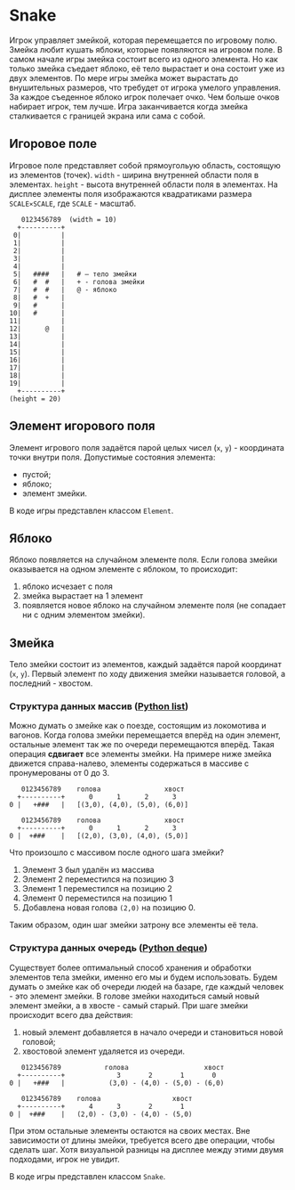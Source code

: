 # Snake

Игрок управляет змейкой, которая перемещается по игровому полю. Змейка любит кушать яблоки, которые появляются на игровом поле. В самом начале игры змейка состоит всего из одного элемента. Но как только змейка съедает яблоко, её тело вырастает и она состоит уже из двух элементов. По мере игры змейка может вырастать до внушительных размеров, что требудет от игрока умелого управления. За каждое съеденное яблоко игрок полечает очко. Чем больше очков набирает игрок, тем лучше. Игра заканчивается когда змейка сталкивается с границей экрана или сама с собой.

## Игоровое поле

Игровое поле представляет собой прямоугольую область, состоящую из элементов (точек). `width` - ширина внутренней области поля в элементах. `height` - высота внутренней области поля в элементах. На дисплее элементы поля изображаются квадратиками размера `SCALE⨯SCALE`, где `SCALE` - масштаб.

```
   0123456789  (width = 10)
  +----------+
 0|          |
 1|          |
 2|          |
 3|          |
 4|          |
 5|   ####   |   # — тело змейки
 6|   #  #   |   + - голова змейки
 7|   #  #   |   @ - яблоко
 8|   #  +   |
 9|   #      |
10|   #      |
11|          |
12|      @   |
13|          |
14|          |
15|          |
16|          |
17|          |
18|          |
19|          |
  +----------+
(height = 20)
```

## Элемент игорового поля
Элемент игрового поля задаётся парой целых чисел (`x`, `y`) - координата точки внутри поля. Допустимые состояния элемента:
- пустой;
- яблоко;
- элемент змейки.

В коде игры представлен классом `Element`.

## Яблоко
Яблоко появляется на случайном элементе поля. Если голова змейки оказывается на одном элементе с яблоком, то происходит:
1. яблоко исчезает с поля
1. змейка вырастает на 1 элемент
1. появляется новое яблоко на случайном элементе поля (не сопадает ни с одним элементом змейки).

## Змейка
Тело змейки состоит из элементов, каждый задаётся парой координат (`x`, `y`). Первый элемент по ходу движения змейки называется головой, а последний - хвостом.

### Структура данных массив ([Python list](https://docs.python.org/3/library/stdtypes.html#lists))

Можно думать о змейке как о поезде, состоящим из локомотива и вагонов. Когда голова змейки перемещается вперёд на один элемент, остальные элемент так же по очереди перемещаются вперёд. Такая операция **сдвигает** все элементы змейки. На примере ниже змейка движется справа-налево, элементы содержаться в массиве с пронумерованы от 0 до 3.

```
   0123456789    голова                хвост
  +----------+      0      1      2      3
0 |   +###   |   [(3,0), (4,0), (5,0), (6,0)]

   0123456789    голова                хвост
  +----------+      0      1      2      3
0 |  +###    |   [(2,0), (3,0), (4,0), (5,0)]
```

Что произошло с массивом после одного шага змейки?
1. Элемент 3 был удалён из массива
1. Элемент 2 переместился на позицию 3
1. Элемент 1 переместился на позицию 2
1. Элемент 0 переместился на позицию 1
1. Добавлена новая голова `(2,0)` на позицию 0.

Таким образом, один шаг змейки затрону все элементы её тела.

### Структура данных очередь ([Python deque](https://docs.python.org/3/library/collections.html#deque-objects))

Существует более оптимальный способ хранения и обработки элементов тела змейки, именно его мы и будем использовать. Будем думать о змейке как об очереди людей на базаре, где каждый человек - это элемент змейки. В голове змейки находиться самый новый элемент змейки, а в хвосте - самый старый. При шаге змейки происходит всего два действия:
1. новый элемент добавляется в начало очереди и становиться новой головой;
1. хвостовой элемент удаляется из очереди.

```
   0123456789           голова                   хвост
  +----------+             3       2       1       0
0 |   +###   |           (3,0) - (4,0) - (5,0) - (6,0)

   0123456789    голова                  хвост
  +----------+      4      3       2       1
0 |  +###    |   (2,0) - (3,0) - (4,0) - (5,0)
```

При этом остальные элементы остаются на своих местах. Вне зависимости от длины змейки, требуется всего две операции, чтобы сделать шаг. Хотя визуальной разницы на дисплее между этими двумя подходами, игрок не увидит.

В коде игры представлен классом `Snake`.
